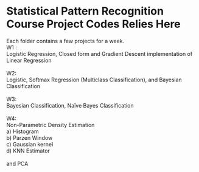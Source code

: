 # Statistical Pattern Recognition Course Project Codes Relies Here

Each folder contains a few projects for a week. </br>
W1 :</br>
Logistic Regression, Closed form and Gradient Descent implementation of Linear Regression</br>
</br>
W2:</br>
Logistic, Softmax Regression (Multiclass Classification), and Bayesian Classification</br>
</br>
W3:</br>
Bayesian Classification, Naïve Bayes Classification</br>
</br>
W4:</br>
Non-Parametric Density Estimation</br>
a) Histogram</br>
b) Parzen Window</br>
c) Gaussian kernel</br>
d) KNN Estimator</br>
</br>
and PCA</br>

